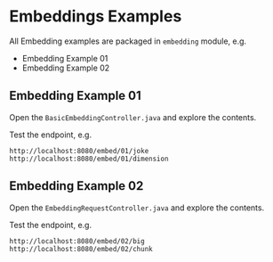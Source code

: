 # Embeddings Examples

All Embedding examples are packaged in `embedding` module, e.g.
* Embedding Example 01
* Embedding Example 02

## Embedding Example 01

Open the `BasicEmbeddingController.java` and explore the contents.

Test the endpoint, e.g.
```
http://localhost:8080/embed/01/joke
http://localhost:8080/embed/01/dimension
```

## Embedding Example 02

Open the `EmbeddingRequestController.java` and explore the contents.

Test the endpoint, e.g.
```
http://localhost:8080/embed/02/big
http://localhost:8080/embed/02/chunk
```

